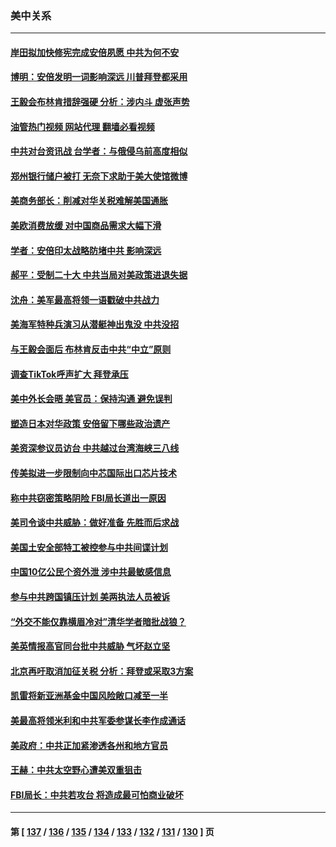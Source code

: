 ### 美中关系
---
#### [岸田拟加快修宪完成安倍夙愿 中共为何不安](../../pages/nf1412576/n13778731.md?07121245) 
#### [博明：安倍发明一词影响深远 川普拜登都采用](../../pages/nf1412576/n13778667.md?07121245) 
#### [王毅会布林肯措辞强硬 分析：涉内斗 虚张声势](../../pages/nf1412576/n13778462.md?07121245) 
#### [油管热门视频 网站代理 翻墙必看视频](http://209.222.30.114:81/youtube.html?07121245)
#### [中共对台资讯战 台学者：与俄侵乌前高度相似](../../pages/nf1412576/n13778584.md?07121245) 
#### [郑州银行储户被打 无奈下求助于美大使馆微博](../../pages/nf1412576/n13778640.md?07121245) 
#### [美商务部长：削减对华关税难解美国通胀](../../pages/nf1412576/n13778090.md?07121245) 
#### [美欧消费放缓 对中国商品需求大幅下滑](../../pages/nf1412576/n13778291.md?07121245) 
#### [学者：安倍印太战略防堵中共 影响深远](../../pages/nf1412576/n13777992.md?07121245) 
#### [郝平：受制二十大 中共当局对美政策进退失据](../../pages/nf1412576/n13777900.md?07121245) 
#### [沈舟：美军最高将领一语戳破中共战力](../../pages/nf1412576/n13777387.md?07121245) 
#### [美海军特种兵演习从潜艇神出鬼没 中共没招](../../pages/nf1412576/n13771776.md?07121245) 
#### [与王毅会面后 布林肯反击中共“中立”原则](../../pages/nf1412576/n13777225.md?07121245) 
#### [调查TikTok呼声扩大 拜登承压](../../pages/nf1412576/n13777106.md?07121245) 
#### [美中外长会晤 美官员：保持沟通 避免误判](../../pages/nf1412576/n13776804.md?07121245) 
#### [塑造日本对华政策 安倍留下哪些政治遗产](../../pages/nf1412576/n13776740.md?07121245) 
#### [美资深参议员访台 中共越过台湾海峡三八线](../../pages/nf1412576/n13776415.md?07121245) 
#### [传美拟进一步限制向中芯国际出口芯片技术](../../pages/nf1412576/n13776630.md?07121245) 
#### [称中共窃密策略阴险 FBI局长道出一原因](../../pages/nf1412576/n13775989.md?07121245) 
#### [美司令谈中共威胁：做好准备 先胜而后求战](../../pages/nf1412576/n13776303.md?07121245) 
#### [美国土安全部特工被控参与中共间谍计划](../../pages/nf1412576/n13776011.md?07121245) 
#### [中国10亿公民个资外泄 涉中共最敏感信息](../../pages/nf1412576/n13775953.md?07121245) 
#### [参与中共跨国镇压计划 美两执法人员被诉](../../pages/nf1412576/n13775954.md?07121245) 
#### [“外交不能仅靠横眉冷对”清华学者暗批战狼？](../../pages/nf1412576/n13775921.md?07121245) 
#### [美英情报高官同台批中共威胁 气坏赵立坚](../../pages/nf1412576/n13775893.md?07121245) 
#### [北京再吁取消加征关税 分析：拜登或采取3方案](../../pages/nf1412576/n13775620.md?07121245) 
#### [凯雷将新亚洲基金中国风险敞口减至一半](../../pages/nf1412576/n13775841.md?07121245) 
#### [美最高将领米利和中共军委参谋长李作成通话](../../pages/nf1412576/n13775801.md?07121245) 
#### [美政府：中共正加紧渗透各州和地方官员](../../pages/nf1412576/n13775749.md?07121245) 
#### [王赫：中共太空野心遭美双重狙击](../../pages/nf1412576/n13775452.md?07121245) 
#### [FBI局长：中共若攻台 将造成最可怕商业破坏](../../pages/nf1412576/n13775202.md?07121245) 

---
#### 第 [ [137](./137.md?07121245) / [136](./136.md?07121245) / [135](./135.md?07121245) / [134](./134.md?07121245) / [133](./133.md?07121245) / [132](./132.md?07121245) / [131](./131.md?07121245) / [130](./130.md?07121245) ] 页
